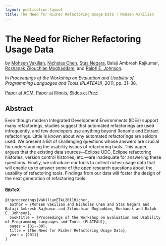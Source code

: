 ```yaml
---
layout: publication-layout
title: The Need for Richer Refactoring Usage Data | Mohsen Vakilian
---
```


# The Need for Richer Refactoring Usage Data

by [Mohsen Vakilian]({{site.url}}/), [Nicholas
Chen]({{site.url_nicholas_chen}}), [Stas Negara]({{site.url_stas_negara}}),
Balaji Ambresh Rajkumar, [Roshanak Zilouchian
Moghaddam]({{site.url_roshanak_zilouchian_moghaddam}}), and [Ralph E.
Johnson]({{site.url_ralph_e_johnson}}).

In *Proceedings of the Workshop on Evaluation and Usability of Programming
Languages and Tools (PLATEAU)*, 2011, pp. 31–38.

[Paper at ACM](http://dl.acm.org/authorize?6529955), [Paper at
Illinois](http://hdl.handle.net/2142/27680), [Slides at
Prezi](http://prezi.com/ulbenbxvjhs0/).

## Abstract

Even though modern Integrated Development Environments (IDEs) support many
refactorings, studies suggest that automated refactorings are used infrequently,
and few developers use anything beyond Rename and Extract refactorings. Little
is known about why automated refactorings are seldom used. We present a list of
challenging questions whose answers are crucial for understanding the usability
issues of refactoring tools. This paper argues that the existing data
sources—Eclipse UDC, Eclipse refactoring histories, version control histories,
etc.—are inadequate for answering these questions. Finally, we introduce our
tools to collect richer usage data that will enable us to answer some of the
open research questions about the usability of refactoring tools. Findings from
our data will foster the design of the next generation of refactoring tools.

#### BibTeX

    @inproceedings{VakilianETAL2011Richer,
      author = {Mohsen Vakilian and Nicholas Chen and Stas Negara and Balaji Ambresh Rajkumar and Zilouchian Moghaddam, Roshanak and Ralph E. Johnson},
      booktitle = {Proceedings of the Workshop on Evaluation and Usability of Programming Languages and Tools (PLATEAU)},
      pages = {31--38},
      title = {The Need for Richer Refactoring Usage Data},
      year = {2011}
    }


